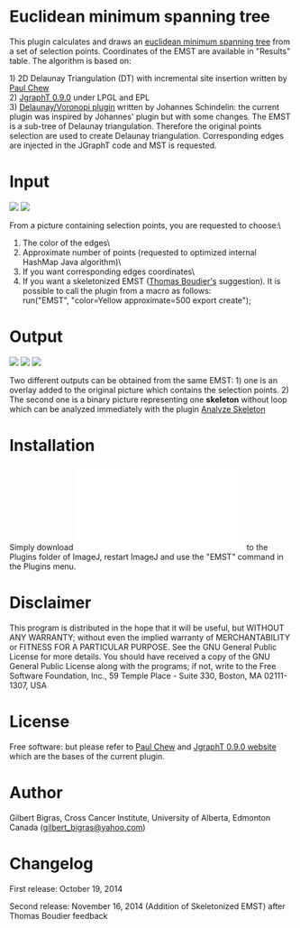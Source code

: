 # Euclidean minimum spanning tree

This plugin calculates and draws an [euclidean minimum spanning
tree](http://en.wikipedia.org/wiki/Euclidean_minimum_spanning_tree) from
a set of selection points. Coordinates of the EMST are available in
\"Results\" table. The algorithm is based on:

1\) 2D Delaunay Triangulation (DT) with incremental site insertion
written by [Paul
Chew](http://www.cs.cornell.edu/home/chew/Delaunay.html)\
2) [JgraphT 0.9.0](http://jgrapht.org/) under LPGL and EPL\
3) [Delaunay/Voronopi plugin](http://fiji.sc/Delaunay_Voronoi) written
by Johannes Schindelin: the current plugin was inspired by Johannes\'
plugin but with some changes. The EMST is a sub-tree of Delaunay
triangulation. Therefore the original points selection are used to
create Delaunay triangulation. Corresponding edges are injected in the
JGraphT code and MST is requested.

# Input

![](/plugin/morphology/euclidean_minimum_spanning_tree/input1.jpg)
![](/plugin/morphology/euclidean_minimum_spanning_tree/input2.jpg)

From a picture containing selection points, you are requested to
choose:\
1) The color of the edges\
2) Approximate number of points (requested to optimized internal HashMap
Java algorithm)\
3) If you want corresponding edges coordinates\
4) If you want a skeletonized EMST ([Thomas
Boudier\'s](http://www.snv.jussieu.fr/~wboudier/softs.html) suggestion).
It is possible to call the plugin from a macro as follows:\
run(\"EMST\", \"color=Yellow approximate=500 export create\");

# Output

![](/plugin/morphology/euclidean_minimum_spanning_tree/output1.jpg)
![](/plugin/morphology/euclidean_minimum_spanning_tree/output2.jpg)
![](/plugin/morphology/euclidean_minimum_spanning_tree/output3.jpg)

Two different outputs can be obtained from the same EMST: 1) one is an
overlay added to the original picture which contains the selection
points. 2) The second one is a binary picture representing one
**skeleton** without loop which can be analyzed immediately with the
plugin [Analyze Skeleton](http://fiji.sc/wiki/index.php/AnalyzeSkeleton)

# Installation

Simply download
![](/plugin/morphology/euclidean_minimum_spanning_tree/e_mst2.jar) to
the Plugins folder of ImageJ, restart ImageJ and use the "EMST" command
in the Plugins menu.

# Disclaimer

This program is distributed in the hope that it will be useful, but
WITHOUT ANY WARRANTY; without even the implied warranty of
MERCHANTABILITY or FITNESS FOR A PARTICULAR PURPOSE. See the GNU General
Public License for more details. You should have received a copy of the
GNU General Public License along with the programs; if not, write to the
Free Software Foundation, Inc., 59 Temple Place - Suite 330, Boston, MA
02111-1307, USA

# License

Free software: but please refer to [Paul
Chew](http://www.cs.cornell.edu/home/chew/Delaunay.html) and [JgraphT
0.9.0 website](http://jgrapht.org/) which are the bases of the current
plugin.

# Author

Gilbert Bigras, Cross Cancer Institute, University of Alberta, Edmonton
Canada (gilbert_bigras@yahoo.com)

# Changelog

First release: October 19, 2014

Second release: November 16, 2014 (Addition of Skeletonized EMST) after
Thomas Boudier feedback
